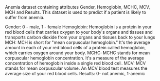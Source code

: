 Anemia dataset containing attributes Gender, Hemoglobin, MCHC, MCV, MCH and Results. This dataset is used to predict if a patient is likely to suffer from anemia.

Gender: 0 - male, 1 - female
Hemoglobin: Hemoglobin is a protein in your red blood cells that carries oxygen to your body's organs and tissues and transports carbon dioxide from your organs and tissues back to your lungs
MCH: MCH is short for "mean corpuscular hemoglobin." It's the average amount in each of your red blood cells of a protein called hemoglobin, which carries oxygen around your body.
MCHC: MCHC stands for mean corpuscular hemoglobin concentration. It's a measure of the average concentration of hemoglobin inside a single red blood cell.
MCV: MCV stands for mean corpuscular volume. An MCV blood test measures the average size of your red blood cells.
Results: 0- not anemic, 1-anemic
